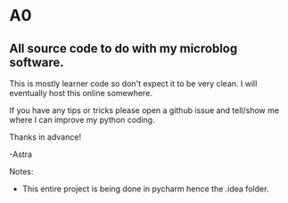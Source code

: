# A0
## All source code to do with my microblog software.

This is mostly learner code so don't expect it to be very clean.
I will eventually host this online somewhere.

If you have any tips or tricks please open a github issue and tell/show me where I can improve my python coding.

Thanks in advance!

-Astra

Notes:
- This entire project is being done in pycharm hence the .idea folder.